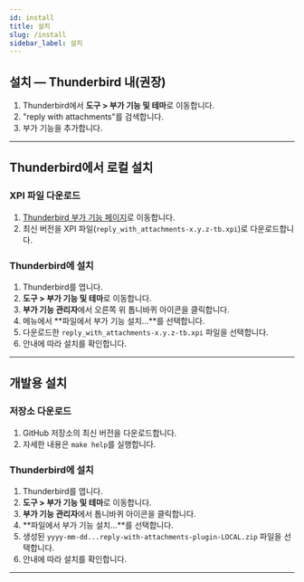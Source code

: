 ```yaml
---
id: install
title: 설치
slug: /install
sidebar_label: 설치
---
```


## 설치 — Thunderbird 내(권장)

1. Thunderbird에서 **도구 > 부가 기능 및 테마**로 이동합니다.
2. "reply with attachments"를 검색합니다.
3. 부가 기능을 추가합니다.

---

## Thunderbird에서 로컬 설치

### XPI 파일 다운로드

1. [Thunderbird 부가 기능 페이지](https://addons.thunderbird.net/en-US/thunderbird/search/?q=reply%20with%20attachments)로 이동합니다.
2. 최신 버전을 XPI 파일(`reply_with_attachments-x.y.z-tb.xpi`)로 다운로드합니다.

### Thunderbird에 설치

1. Thunderbird를 엽니다.
2. **도구 > 부가 기능 및 테마**로 이동합니다.
3. **부가 기능 관리자**에서 오른쪽 위 톱니바퀴 아이콘을 클릭합니다.
4. 메뉴에서 **파일에서 부가 기능 설치…**를 선택합니다.
5. 다운로드한 `reply_with_attachments-x.y.z-tb.xpi` 파일을 선택합니다.
6. 안내에 따라 설치를 확인합니다.

---

## 개발용 설치

### 저장소 다운로드

1. GitHub 저장소의 최신 버전을 다운로드합니다.
2. 자세한 내용은 `make help`를 실행합니다.

### Thunderbird에 설치

1. Thunderbird를 엽니다.
2. **도구 > 부가 기능 및 테마**로 이동합니다.
3. **부가 기능 관리자**에서 톱니바퀴 아이콘을 클릭합니다.
4. **파일에서 부가 기능 설치…**를 선택합니다.
5. 생성된 `yyyy-mm-dd...reply-with-attachments-plugin-LOCAL.zip` 파일을 선택합니다.
6. 안내에 따라 설치를 확인합니다.

---
